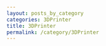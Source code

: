 ```yaml
---
layout: posts_by_category
categories: 3DPrinter
title: 3DPrinter
permalink: /category/3DPrinter
---
```

